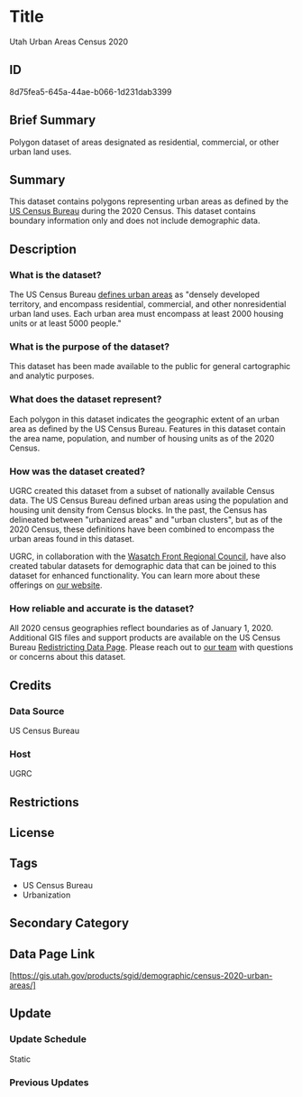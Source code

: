 # Title

Utah Urban Areas Census 2020

## ID

8d75fea5-645a-44ae-b066-1d231dab3399

## Brief Summary

Polygon dataset of areas designated as residential, commercial, or other urban land uses.

## Summary

This dataset contains polygons representing urban areas as defined by the [US Census Bureau](https://www.census.gov/) during the 2020 Census. This dataset contains boundary information only and does not include demographic data.

## Description

### What is the dataset?

The US Census Bureau [defines urban areas](https://ask.census.gov/prweb/PRServletCustom/app/ECORRAsk/YACFBFye-rFIz_FoGtyvDRUGg1Uzu5Mn*/!STANDARD?pzuiactionrrr=CXtpbn0rTEpMcGRYOG1vS0tqTFAwaENUZWpvM1NNWEMzZ3p5aFpnWUxzVmw0TjJnbzhGN1llanJKR0NmVHVDNmxQY201*) as "densely developed territory, and encompass residential, commercial, and other nonresidential urban land uses. Each urban area must encompass at least 2000 housing units or at least 5000 people."

### What is the purpose of the dataset?

This dataset has been made available to the public for general cartographic and analytic purposes.

### What does the dataset represent?

Each polygon in this dataset indicates the geographic extent of an urban area as defined by the US Census Bureau. Features in this dataset contain the area name, population, and number of housing units as of the 2020 Census.

### How was the dataset created?

UGRC created this dataset from a subset of nationally available Census data. The US Census Bureau defined urban areas using the population and housing unit density from Census blocks. In the past, the Census has delineated between "urbanized areas" and "urban clusters", but as of the 2020 Census, these definitions have been combined to encompass the urban areas found in this dataset.

UGRC, in collaboration with the [Wasatch Front Regional Council](https://wfrc.org/), have also created tabular datasets for demographic data that can be joined to this dataset for enhanced functionality. You can learn more about these offerings on [our website](https://gis.utah.gov/blog/2021-08-31-census-2020-redistricting-data/).

### How reliable and accurate is the dataset?

All 2020 census geographies reflect boundaries as of January 1, 2020. Additional GIS files and support products are available on the US Census Bureau [Redistricting Data Page](https://www.census.gov/programs-surveys/decennial-census/about/rdo/summary-files.html#P2). Please reach out to [our team](https://gis.utah.gov/contact/) with questions or concerns about this dataset.

## Credits

### Data Source

US Census Bureau

### Host

UGRC

## Restrictions

## License

## Tags

- US Census Bureau
- Urbanization

## Secondary Category

## Data Page Link

[https://gis.utah.gov/products/sgid/demographic/census-2020-urban-areas/]

## Update

### Update Schedule

Static

### Previous Updates

